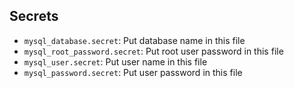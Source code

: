 ## Secrets
- `mysql_database.secret`: Put database name in this file
- `mysql_root_password.secret`: Put root user password in this file
- `mysql_user.secret`: Put user name in this file
- `mysql_password.secret`: Put user password in this file
